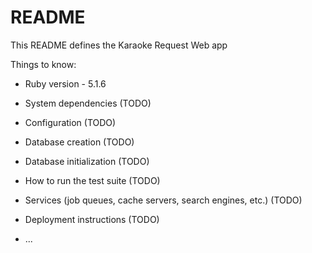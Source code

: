 # README

This README defines the Karaoke Request Web app

Things to know:

* Ruby version - 5.1.6

* System dependencies (TODO)

* Configuration (TODO)

* Database creation (TODO)

* Database initialization (TODO)

* How to run the test suite (TODO)

* Services (job queues, cache servers, search engines, etc.) (TODO)

* Deployment instructions (TODO)

* ...

